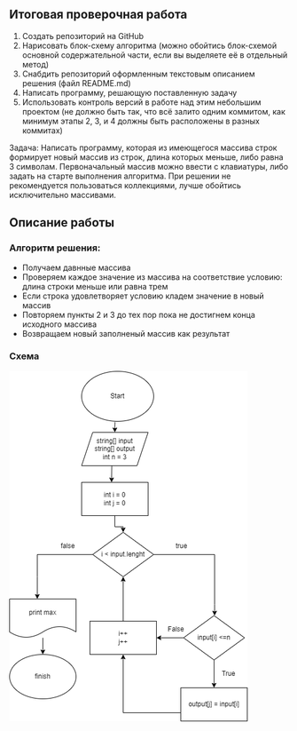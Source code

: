 ## **Итоговая проверочная работа**

1. Создать репозиторий на GitHub
2. Нарисовать блок-схему алгоритма (можно обойтись блок-схемой основной содержательной части, если вы выделяете её в отдельный метод)
3. Снабдить репозиторий оформленным текстовым описанием решения (файл README.md)
4. Написать программу, решающую поставленную задачу
5. Использовать контроль версий в работе над этим небольшим проектом (не должно быть так, что всё залито одним коммитом, как минимум этапы 2, 3, и 4 должны быть расположены в разных коммитах)

Задача: Написать программу, которая из имеющегося массива строк формирует новый массив из строк, длина которых меньше, либо равна 3 символам. Первоначальный массив можно ввести с клавиатуры, либо задать на старте выполнения алгоритма. При решении не рекомендуется пользоваться коллекциями, лучше обойтись исключительно массивами.

## Описание работы

 
### Алгоритм решения:
- Получаем давнные массива
- Проверяем каждое значение из массива на соответствие условию: длина строки меньше или равна трем
- Если строка удовлетворяет условию кладем значение в новый массив
- Повторяем пункты 2 и 3 до тех пор пока не достигнем конца исходного массива
- Возвращаем новый заполненый массив как результат

### Схема
![Схема алгоритма решения](diargam.png)